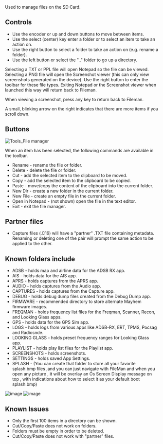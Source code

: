 Used to manage files on the SD Card.

## Controls

- Use the encoder or up and down buttons to move between items.
- Use the select (center) key enter a folder or to select an item to take an action on.
- Use the right button to select a folder to take an action on (e.g. rename a folder).
- Use the left button or select the ".." folder to go up a directory.

Selecting a TXT or PPL file will open Notepad so the file can be viewed. Selecting a PNG file will open the Screenshot viewer (this can only view screenshots generated on the device). Use the right button to enter the toolbar for these file types. Exiting Notepad or the Screenshot viewer when launched this way will return back to Fileman.

When viewing a screenshot, press any key to return back to Fileman.

A small, blinking arrow on the right indicates that there are more items if you scroll down.

## Buttons

![Tools_File manager](https://github.com/eried/portapack-mayhem/assets/3761006/9a138517-c66b-4a4f-8456-b48b84f9ec85)

When an item has been selected, the following commands are available in the toolbar.
- Rename - rename the file or folder.
- Delete - delete the file or folder.
- Cut - add the selected item to the clipboard to be moved.
- Copy - add the selected item to the clipboard to be copied.
- Paste - move/copy the content of the clipboard into the current folder.
- New Dir - create a new folder in the current folder.
- New File - create an empty file in the current folder.
- Open in Notepad - (not shown) open the file in the text editor.
- Exit - exit the file manager.

## Partner files
- Capture files (.C16) will have a "partner" .TXT file containing metadata. Renaming or deleting one of the pair will prompt the same action to be applied to the other.

## Known folders include
- ADSB - holds map and airline data for the ADSB RX app.
- AIS - holds data for the AIS app.
- APRS - holds captures from the APRS app.
- AUDIO - holds captures from the Audio app.
- CAPTURES - holds captures from the Capture app.
- DEBUG - holds debug dump files created from the Debug Dump app.
- FIRMWARE - recommended directory to store alternate Mayhem firmware images.
- FREQMAN - holds frequency list files for the Freqman, Scanner, Recon, and Looking Glass apps.
- GPS - holds data for the GPS Sim app.
- LOGS - holds logs from various apps like ADSB-RX, ERT, TPMS, Pocsag and Radiosnde.
- LOOKING GLASS - holds preset frequency ranges for Looking Glass app.
- PLAYLIST - holds play list files for the Playlist app.
- SCREENSHOTS - holds screenshots.
- SETTINGS - holds saved App Settings.
- SPLASH - (You can create that folder to store all your favorite splash.bmp files ,and you can just navigate with FileMan 
            and when you open any picture , it will be overlay an Os Screen Display  message on top , with indications
            about how to select it as your default boot splash.bmp) 

![image](https://github.com/eried/portapack-mayhem/assets/86470699/bf09723e-3922-4b76-8d6f-f950f76f8b05) 
![image](https://github.com/eried/portapack-mayhem/assets/86470699/15320f59-f8fb-4dcc-89f9-9b3faac50870)



## Known Issues
- Only the first 100 items in a directory can be shown.
- Cut/Copy/Paste does not work on folders.
- Folders must be empty in order to be deleted.
- Cut/Copy/Paste does not work with "partner" files.
